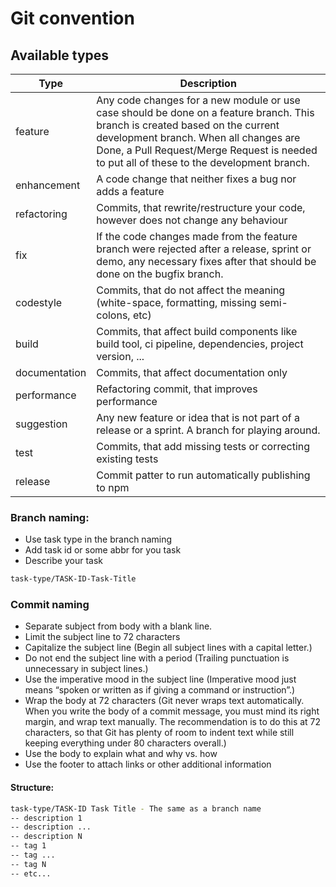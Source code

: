 
# Git convention

## Available types

| Type          | Description                                                                                                                                                                                                                                                        |
|---------------|--------------------------------------------------------------------------------------------------------------------------------------------------------------------------------------------------------------------------------------------------------------------|
| feature       | Any code changes for a new module or use case should be done on a feature branch. This branch is created based on the current development branch. When all changes are Done, a Pull Request/Merge Request is needed to put all of these to the development branch. |
| enhancement   | A code change that neither fixes a bug nor adds a feature                                                                                                                                                                                                          |
| refactoring   | Commits, that rewrite/restructure your code, however does not change any behaviour                                                                                                                                                                                 |
| fix           | If the code changes made from the feature branch were rejected after a release, sprint or demo, any necessary fixes after that should be done on the bugfix branch.                                                                                                |
| codestyle     | Commits, that do not affect the meaning (white-space, formatting, missing semi-colons, etc)                                                                                                                                                                        |
| build         | Commits, that affect build components like build tool, ci pipeline, dependencies, project version, ...                                                                                                                                                             |
| documentation | Commits, that affect documentation only                                                                                                                                                                                                                            |
| performance   | Refactoring commit, that improves performance                                                                                                                                                                                                                      |
| suggestion    | Any new feature or idea that is not part of a release or a sprint. A branch for playing around.                                                                                                                                                                    |
| test          | Commits, that add missing tests or correcting existing tests                                                                                                                                                                                                       |
| release       | Commit patter to run automatically publishing to npm                                                                                                                                                                                                               |

### Branch naming:

- Use task type in the branch naming
- Add task id or some abbr for you task
- Describe your task

```BASH
task-type/TASK-ID-Task-Title
```

### Commit naming

- Separate subject from body with a blank line.
- Limit the subject line to 72 characters
- Capitalize the subject line (Begin all subject lines with a capital letter.)
- Do not end the subject line with a period (Trailing punctuation is unnecessary in subject lines.)
- Use the imperative mood in the subject line (Imperative mood just means “spoken or written as if giving a command or instruction”.)
- Wrap the body at 72 characters (Git never wraps text automatically. When you write the body of a commit message, you must mind its right margin, and wrap text manually. The recommendation is to do this at 72 characters, so that Git has plenty of room to indent text while still keeping everything under 80 characters overall.)
- Use the body to explain what and why vs. how
- Use the footer to attach links or other additional information

#### Structure:

```BASH
task-type/TASK-ID Task Title - The same as a branch name
-- description 1
-- description ...
-- description N
-- tag 1
-- tag ...
-- tag N
-- etc...
```

